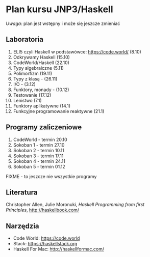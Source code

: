 # Plan kursu JNP3/Haskell

*Uwaga:* plan jest wstępny i może się jeszcze zmieniać

## Laboratoria

1. ELI5 czyli Haskell w podstawówce: https://code.world/ (8.10)
2. Odkrywamy Haskell (15.10)
3. CodeWorld/Haskell (22.10)
4. Typy algebraiczne (5.11)
5. Polimorfizm (19.11)
6. Typy z klasą - (26.11)
7. I/O - (3.12)
8. Funktory, monady - (10.12)
9. Testowanie (17.12)
10. Lenistwo (7.1)
11. Funktory aplikatywne (14.1)
12. Funkcyjne programowanie reaktywne (21.1)

## Programy zaliczeniowe

1. CodeWorld - termin 20.10
2. Sokoban 1 - termin 27.10
3. Sokoban 2 - termin 10.11
4. Sokoban 3 - termin 17.11
5. Sokoban 4 - termin 24.11
6. Sokoban 5 - termin 01.12

FIXME - to jeszcze nie wszystkie programy

## Literatura

Christopher Allen, Julie Moronuki, *Haskell Programming from first Principles*, http://haskellbook.com/

## Narzędzia

* Code World: https://code.world
* Stack: https://haskellstack.org
* Haskell For Mac: http://haskellformac.com/

